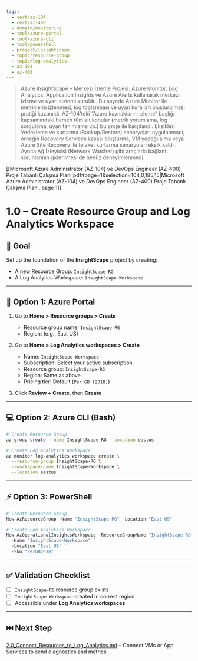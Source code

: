 ```yaml
---
tags:
  - cert/az-104
  - cert/az-400
  - domain/monitoring
  - tool/azure-portal
  - tool/azure-cli
  - tool/powershell
  - project/insightscape
  - topic/resource-group
  - topic/log-analytics
  - az-104
  - az-400
---
```

> Azure InsightScape – Merkezi İzleme Projesi: Azure Monitor, Log Analytics, Application Insights ve Azure Alerts kullanarak merkezi izleme ve uyarı sistemi kuruldu. Bu sayede Azure Monitor ile metriklerin izlenmesi, log toplanması ve uyarı kuralları oluşturulması pratiği kazanıldı. AZ-104’teki “Azure kaynaklarını izleme” başlığı kapsamındaki hemen tüm alt konular (metrik yorumlama, log sorgulama, uyarı tanımlama vb.) bu proje ile karşılandı. Eksikler: Yedekleme ve kurtarma (Backup/Restore) senaryoları uygulanmadı; örneğin Recovery Services kasası oluşturma, VM yedeği alma veya Azure Site Recovery ile felaket kurtarma senaryoları eksik kaldı . Ayrıca Ağ İzleyicisi (Network Watcher) gibi araçlarla bağlantı sorunlarının giderilmesi de henüz deneyimlenmedi.

[[Microsoft Azure Administrator (AZ-104) ve DevOps Engineer (AZ-400) Proje Tabanlı Çalışma Planı.pdf#page=1&selection=104,0,185,15|Microsoft Azure Administrator (AZ-104) ve DevOps Engineer (AZ-400) Proje Tabanlı Çalışma Planı, page 1]]
# 1.0 – Create Resource Group and Log Analytics Workspace

## 🧱 Goal

Set up the foundation of the **InsightScape** project by creating:
- A new Resource Group: `InsightScape-RG`
- A Log Analytics Workspace: `InsightScape-Workspace`

---

## 📘 Option 1: Azure Portal

1. Go to **Home > Resource groups > Create**
   - Resource group name: `InsightScape-RG`
   - Region: (e.g., East US)

2. Go to **Home > Log Analytics workspaces > Create**
   - Name: `InsightScape-Workspace`
   - Subscription: Select your active subscription
   - Resource group: `InsightScape-RG`
   - Region: Same as above
   - Pricing tier: Default (`Per GB (2018)`)

3. Click **Review + Create**, then **Create**

---

## 💻 Option 2: Azure CLI (Bash)

```bash
# Create Resource Group
az group create --name InsightScape-RG --location eastus

# Create Log Analytics Workspace
az monitor log-analytics workspace create \
  --resource-group InsightScape-RG \
  --workspace-name InsightScape-Workspace \
  --location eastus
```

---

## ⚡ Option 3: PowerShell

```powershell
# Create Resource Group
New-AzResourceGroup -Name "InsightScape-RG" -Location "East US"

# Create Log Analytics Workspace
New-AzOperationalInsightsWorkspace -ResourceGroupName "InsightScape-RG" `
  -Name "InsightScape-Workspace" `
  -Location "East US" `
  -Sku "PerGB2018"
```

---

## ✅ Validation Checklist

- [ ] `InsightScape-RG` resource group exists
- [ ] `InsightScape-Workspace` created in correct region
- [ ] Accessible under **Log Analytics workspaces**

---

## ⏭️ Next Step

[2.0_Connect_Resources_to_Log_Analytics.md](2.0_Connect_Resources_to_Log_Analytics.md) – Connect VMs or App Services to send diagnostics and metrics
